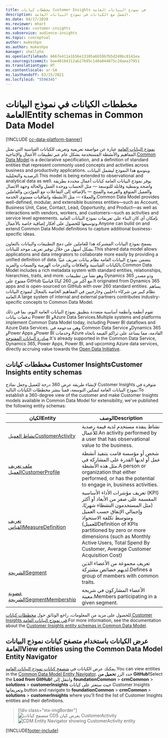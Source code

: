 ```yaml
---
title: مخططات كيانات Customer Insights في نموذج البيانات العامة
description: العمل مع الكيانات في نموذج البيانات العامة.
ms.date: 04/17/2020
ms.reviewer: mhart
ms.service: customer-insights
ms.subservice: audience-insights
ms.topic: conceptual
author: mukeshpo
ms.author: mukeshpo
manager: shellyha
ms.openlocfilehash: 6667e411a1b56e13105a6b59b7b5d249bc8141ea
ms.sourcegitcommit: bae40184312ab27b95c140a044875c2daea37951
ms.translationtype: HT
ms.contentlocale: ar-SA
ms.lasthandoff: 03/15/2021
ms.locfileid: "5596345"
---
```

# <a name="entity-schemas-in-common-data-model"></a><span data-ttu-id="6dfbe-103">مخططات الكيانات في نموذج البيانات العامة</span><span class="sxs-lookup"><span data-stu-id="6dfbe-103">Entity schemas in Common Data Model</span></span>

[!INCLUDE [cc-data-platform-banner](../includes/cc-data-platform-banner.md)]

<span data-ttu-id="6dfbe-104">[نموذج البيانات العامة](/common-data-model/) عبارة عن مواصفة تعريفية وتعريف للكيانات القياسية التي تمثل المفاهيم والأنشطة المستخدمة بشكل عام عبر تطبيقات الأعمال والإنتاجية.</span><span class="sxs-lookup"><span data-stu-id="6dfbe-104">[Common Data Model](/common-data-model/) is a declarative specification, and a definition of standard entities that represent commonly used concepts and activities across business and productivity applications.</span></span> <span data-ttu-id="6dfbe-105">ويتوسع هذا النموذج ليشمل البيانات الرصدية والتحليلية.</span><span class="sxs-lookup"><span data-stu-id="6dfbe-105">This model is being extended to observational and analytical data as well.</span></span> <span data-ttu-id="6dfbe-106">يوفر نموذج البيانات العامة كيانات أعمال محددة بطريقة واضحة ونمطية وقابلة للتوسعة — مثل الحساب ووحدة العمل والحالة وجهة الاتصال والعميل المتوقع والفرصة والمنتج — بالإضافة إلى التفاعلات مع المورّدين والعاملين والعملاء — مثل الأنشطة واتفاقيات مستوى الخدمة.</span><span class="sxs-lookup"><span data-stu-id="6dfbe-106">Common Data Model provides well-defined, modular, and extensible business entities—such as Account, Business Unit, Case, Contact, Lead, Opportunity, and Product—as well as interactions with vendors, workers, and customers—such as activities and service level agreements.</span></span> <span data-ttu-id="6dfbe-107">بإمكان أي كان البناء على تعريفات نموذج البيانات العامة وتوسيعها للحصول على أفكار إضافية خاصة بالأعمال.</span><span class="sxs-lookup"><span data-stu-id="6dfbe-107">Anyone can build on and extend Common Data Model definitions to capture additional business-specific ideas.</span></span>

<span data-ttu-id="6dfbe-108">يسمح نموذج البيانات المشتركة هذا للعاملين على دمج التطبيقات والبيانات بالتعاون بشكل أسهل من خلال توفير تعريف موحد للبيانات.</span><span class="sxs-lookup"><span data-stu-id="6dfbe-108">This shared data model allows applications and data integrators to collaborate more easily by providing a unified definition of data.</span></span> <span data-ttu-id="6dfbe-109">يتضمن نموذج البيانات العامة نظام بيانات تعريف غنيًا بالكيانات القياسية والعلاقات والتدرجات الهرمية والسمات والمزيد.</span><span class="sxs-lookup"><span data-stu-id="6dfbe-109">Common Data Model includes a rich metadata system with standard entities, relationships, hierarchies, traits, and more.</span></span> <span data-ttu-id="6dfbe-110">وهو نشأ من تطبيقات Dynamics 365 وذو مصدر مفتوح على GitHub مع أكثر من 260 كيانًا قياسيًا.</span><span class="sxs-lookup"><span data-stu-id="6dfbe-110">It originated from Dynamics 365 apps and is open-sourced on GitHub with over 260 standard entities.</span></span> <span data-ttu-id="6dfbe-111">يساهم نظام كبير من شركاء داخليين وخارجيين في المفاهيم الخاصة بالمجال لنموذج البيانات العامة.</span><span class="sxs-lookup"><span data-stu-id="6dfbe-111">A large system of internal and external partners contributes industry-specific concepts to Common Data Model.</span></span>

<span data-ttu-id="6dfbe-112">تقوم أنظمة وأنظمة أساسية متعددة بتطبيق نموذج البيانات العامة اليوم، بما في ذلك تدفقات بيانات Power BI وAzure Data Services.</span><span class="sxs-lookup"><span data-stu-id="6dfbe-112">Multiple systems and platforms implement Common Data Model today, including Power BI dataflows and Azure Data Services.</span></span> <span data-ttu-id="6dfbe-113">وهي مدعومة في Common Data Service وDynamics 365 وPower Apps وPower BI وخدمات Azure القادمة، مما يساعد على تراكم القيمة باتجاه [مبادرة البيانات المفتوحة](https://www.microsoft.com/open-data-initiative).</span><span class="sxs-lookup"><span data-stu-id="6dfbe-113">It's already supported in the Common Data Service, Dynamics 365, Power Apps, Power BI, and upcoming Azure data services, directly accruing value towards the [Open Data Initiative](https://www.microsoft.com/open-data-initiative).</span></span>

## <a name="customer-insights-entity-schemas"></a><span data-ttu-id="6dfbe-114">مخططات كيانات Customer Insights</span><span class="sxs-lookup"><span data-stu-id="6dfbe-114">Customer Insights entity schemas</span></span>

<span data-ttu-id="6dfbe-115">لإنشاء طريقة عرض 360 درجة‬ للعميل وجعل نماذج Customer Insights متوفرة في نموذج البيانات العامة لتمكين التوسعة، قمنا بنشر مخططات الكيانات التالية:</span><span class="sxs-lookup"><span data-stu-id="6dfbe-115">To establish a 360-degree view of the customer and make Customer Insights models available in Common Data Model for extensibility, we've published the following entity schemas:</span></span>

| <span data-ttu-id="6dfbe-116">الكيان</span><span class="sxs-lookup"><span data-stu-id="6dfbe-116">Entity</span></span> | <span data-ttu-id="6dfbe-117">الوصف</span><span class="sxs-lookup"><span data-stu-id="6dfbe-117">Description</span></span> |
|---------|---------|
|[<span data-ttu-id="6dfbe-118">نشاط العميل</span><span class="sxs-lookup"><span data-stu-id="6dfbe-118">CustomerActivity</span></span>](/common-data-model/schema/core/applicationcommon/foundationcommon/crmcommon/solutions/customerinsights/customeractivity) | <span data-ttu-id="6dfbe-119">نشاط ينفذه مستخدم لديه قيمة رصدية للأعمال.</span><span class="sxs-lookup"><span data-stu-id="6dfbe-119">An activity performed by a user that has observational value to the business.</span></span> |
|[<span data-ttu-id="6dfbe-120">ملف تعريف العميل</span><span class="sxs-lookup"><span data-stu-id="6dfbe-120">CustomerProfile</span></span>](/common-data-model/schema/core/applicationcommon/foundationcommon/crmcommon/solutions/customerinsights/customerprofile) | <span data-ttu-id="6dfbe-121">شخص أو مؤسسة قامت بتنفيذ أنشطة عمل أو لديها القدرة على المشاركة في مثل هذه الأنشطة.</span><span class="sxs-lookup"><span data-stu-id="6dfbe-121">A person or organization that either performed, or has the potential to engage in, business activities.</span></span> |
|[<span data-ttu-id="6dfbe-122">تعريف القياس</span><span class="sxs-lookup"><span data-stu-id="6dfbe-122">MeasureDefinition</span></span>](/common-data-model/schema/core/applicationcommon/foundationcommon/crmcommon/solutions/customerinsights/measuredefinition) | <span data-ttu-id="6dfbe-123">تعريف مؤشرات الأداء الأساسية (KPI) المقسمة على صفر من الأبعاد أو أكثر (مثل المستخدمون النشطاء شهريًا، وإجمالي الإنفاق حسب العميل ومتوسط تكلفة الاستحواذ للعميل)</span><span class="sxs-lookup"><span data-stu-id="6dfbe-123">Definition of KPIs partitioned by zero or more dimensions (such as Monthly Active Users, Total Spend By Customer, Average Customer Acquisition Cost)</span></span> |
|[<span data-ttu-id="6dfbe-124">الشريحة</span><span class="sxs-lookup"><span data-stu-id="6dfbe-124">Segment</span></span>](/common-data-model/schema/core/applicationcommon/foundationcommon/crmcommon/solutions/customerinsights/segment) | <span data-ttu-id="6dfbe-125">تعريف مجموعة من الأعضاء الذين لديهم خصائص مشتركة.</span><span class="sxs-lookup"><span data-stu-id="6dfbe-125">Defines a group of members with common traits.</span></span> |
|[<span data-ttu-id="6dfbe-126">عضوية الشريحة</span><span class="sxs-lookup"><span data-stu-id="6dfbe-126">SegmentMembership</span></span>](/common-data-model/schema/core/applicationcommon/foundationcommon/crmcommon/solutions/customerinsights/segmentmembership) | <span data-ttu-id="6dfbe-127">الأعضاء المشاركون في شريحة معينة.</span><span class="sxs-lookup"><span data-stu-id="6dfbe-127">Members participating in a given segment.</span></span> |

<span data-ttu-id="6dfbe-128">للحصول على مزيد من المعلومات، راجع الوثائق حول [مخططات كيانات Customer Insights في نموذج البيانات العامة](/common-data-model/schema/core/applicationcommon/foundationcommon/crmcommon/solutions/customerinsights/overview).</span><span class="sxs-lookup"><span data-stu-id="6dfbe-128">For more information, see the documentation about the [Customer Insights entity schemas in Common Data Model](/common-data-model/schema/core/applicationcommon/foundationcommon/crmcommon/solutions/customerinsights/overview).</span></span>

## <a name="view-entities-using-the-common-data-model-entity-navigator"></a><span data-ttu-id="6dfbe-129">عرض الكيانات باستخدام متصفح كيانات نموذج البيانات العامة</span><span class="sxs-lookup"><span data-stu-id="6dfbe-129">View entities using the Common Data Model Entity Navigator</span></span>

<span data-ttu-id="6dfbe-130">يمكنك عرض الكيانات في [متصفح كيانات نموذج البيانات العامة](https://microsoft.github.io/CDM/).</span><span class="sxs-lookup"><span data-stu-id="6dfbe-130">You can view entities in the [Common Data Model Entity Navigator](https://microsoft.github.io/CDM/).</span></span> <span data-ttu-id="6dfbe-131">حدد الزر **تحميل من GitHub!**</span><span class="sxs-lookup"><span data-stu-id="6dfbe-131">Select the **Load from GitHub!**</span></span> <span data-ttu-id="6dfbe-132">وانتقل إلى **foundationCommon** > **crmCommon** > **solutions** > **customerInsights** حيث ستعثر على كيانات Customer Insights وتعريفاتها.</span><span class="sxs-lookup"><span data-stu-id="6dfbe-132">button and navigate to **foundationCommon** > **crmCommon** > **solutions** > **customerInsights** where you'll find the list of Customer Insights entities and their definitions.</span></span>
> [!div class="mx-imgBorder"]
> <span data-ttu-id="6dfbe-133">![متصفح كيانات CDS يعرض كيان CustomerActivity](media/CDM-entity-navigator.png "متصفح كيانات CDS يعرض كيان CustomerActivity")</span><span class="sxs-lookup"><span data-stu-id="6dfbe-133">![CDM Entity Navigator showing CustomerActivity entity](media/CDM-entity-navigator.png "CDM Entity Navigator showing CustomerActivity entity")</span></span>


[!INCLUDE[footer-include](../includes/footer-banner.md)]